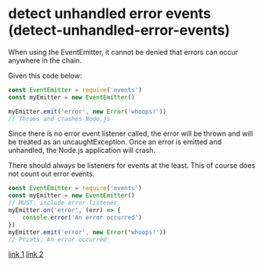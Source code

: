 # detect unhandled error events (detect-unhandled-error-events)

When using the EventEmitter, it cannot be denied that errors can occur anywhere in the chain. 

Given this code below:
```javascript
const EventEmitter = require('events')
const myEmitter = new EventEmitter()

myEmitter.emit('error', new Error('whoops!'))
// Throws and crashes Node.js
```
Since there is no error event listener called, the error will be thrown and will be treated as an uncaughtException. Once an error is emitted and unhandled, the Node.js application will crash. 

There should always be listeners for events at the least. This of course does not count out error events.

```javascript
const EventEmitter = require('events')
const myEmitter = new EventEmitter()
// MUST: include error listener
myEmitter.on('error', (err) => {
    console.error('An error occurred')
}) 
myEmitter.emit('error', new Error('whoops!'))
// Prints: An error occurred
```


[link 1](https://nodejs.org/dist/latest-v16.x/docs/api/events.html#error-events)
[link 2](https://cheatsheetseries.owasp.org/cheatsheets/Nodejs_Security_Cheat_Sheet.html#listen-to-errors-when-using-eventemitter)